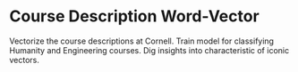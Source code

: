 # Course Description Word-Vector
Vectorize the course descriptions at Cornell.
Train model for classifying Humanity and Engineering courses. 
Dig insights into characteristic of iconic vectors.
